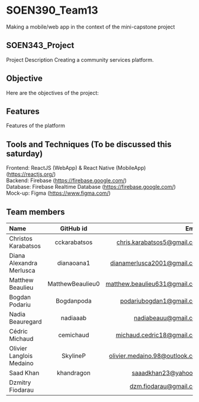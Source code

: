 # SOEN390_Team13
Making a mobile/web app in the context of the mini-capstone project

## SOEN343_Project
Project Description
Creating a community services platform.

## Objective
Here are the objectives of the project:

## Features
Features of the platform

## Tools and Techniques (To be discussed this saturday)
Frontend: ReactJS (WebApp) & React Native (MobileApp) (https://reactjs.org/) <br/>
Backend: Firebase (https://firebase.google.com/) <br/>
Database: Firebase Realtime Database (https://firebase.google.com/) <br/>
Mock-up: Figma (https://www.figma.com/) <br/>

## Team members
| Name                     |      GitHub id   |                         Email |
| :----------------------- | :--------------: | ----------------------------: |
Christos Karabatsos| cckarabatsos | chris.karabatsos5@gmail.com
Diana Alexandra Merlusca|	dianaoana1|	dianamerlusca2001@gmail.com
Matthew Beaulieu|	MatthewBeaulieu0|	matthew.beaulieu631@gmail.com
Bogdan Podariu|	Bogdanpoda|	podariubogdan1@gmail.com
Nadia Beauregard|	nadiaaab|	nadiabeauu@gmail.com
Cédric Michaud	|cemichaud|	michaud.cedric18@gmail.com
Olivier Langlois Medaino	| SkylineP |	olivier.medaino.98@outlook.com
Saad Khan	| khandragon |	saaadkhan23@yahoo.ca
Dzmitry Fiodarau | | dzm.fiodarau@gmail.com
